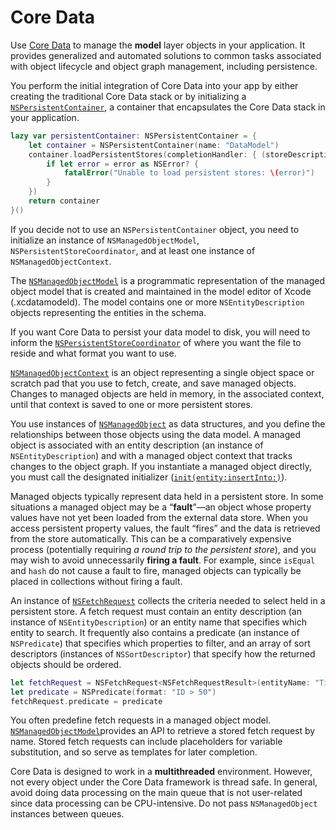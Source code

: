 # Core Data

Use [Core Data](https://developer.apple.com/documentation/coredata) to manage the **model** layer objects in your application. It provides generalized and automated solutions to common tasks associated with object lifecycle and object graph management, including persistence.

You perform the initial integration of Core Data into your app by either creating the traditional Core Data stack or by initializing a [`NSPersistentContainer`](https://developer.apple.com/documentation/coredata/nspersistentcontainer), a container that encapsulates the Core Data stack in your application.

```swift
lazy var persistentContainer: NSPersistentContainer = {
    let container = NSPersistentContainer(name: "DataModel")
    container.loadPersistentStores(completionHandler: { (storeDescription, error) in
        if let error = error as NSError? {
            fatalError("Unable to load persistent stores: \(error)")
        }
    })
    return container
}()
```

If you decide not to use an `NSPersistentContainer` object, you need to initialize an instance of `NSManagedObjectModel`, `NSPersistentStoreCoordinator`, and at least one instance of `NSManagedObjectContext`.

The [`NSManagedObjectModel`](https://developer.apple.com/documentation/coredata/nsmanagedobjectmodel) is a programmatic representation of the managed object model that is created and maintained in the model editor of Xcode \(.xcdatamodeld\). The model contains one or more `NSEntityDescription` objects representing the entities in the schema.

If you want Core Data to persist your data model to disk, you will need to inform the [`NSPersistentStoreCoordinator`](https://developer.apple.com/documentation/coredata/nspersistentstorecoordinator) of where you want the file to reside and what format you want to use.

[`NSManagedObjectContext`](https://developer.apple.com/documentation/coredata/nsmanagedobjectcontext) is an object representing a single object space or scratch pad that you use to fetch, create, and save managed objects. Changes to managed objects are held in memory, in the associated context, until that context is saved to one or more persistent stores.

You use instances of [`NSManagedObject`](https://developer.apple.com/documentation/coredata/nsmanagedobject) as data structures, and you define the relationships between those objects using the data model. A managed object is associated with an entity description \(an instance of `NSEntityDescription`\) and with a managed object context that tracks changes to the object graph. If you instantiate a managed object directly, you must call the designated initializer \([`init(entity:insertInto:)`](https://developer.apple.com/documentation/coredata/nsmanagedobject/1506357-init)\).

Managed objects typically represent data held in a persistent store. In some situations a managed object may be a “**fault**”—an object whose property values have not yet been loaded from the external data store. When you access persistent property values, the fault “fires” and the data is retrieved from the store automatically. This can be a comparatively expensive process \(potentially requiring _a round trip to the persistent store_\), and you may wish to avoid unnecessarily **firing a fault**. For example, since `isEqual` and `hash` do not cause a fault to fire, managed objects can typically be placed in collections without firing a fault.

An instance of [`NSFetchRequest`](https://developer.apple.com/documentation/coredata/nsfetchrequest) collects the criteria needed to select held in a persistent store. A fetch request must contain an entity description \(an instance of `NSEntityDescription`\) or an entity name that specifies which entity to search. It frequently also contains a predicate \(an instance of `NSPredicate`\) that specifies which properties to filter, and an array of sort descriptors \(instances of `NSSortDescriptor`\) that specify how the returned objects should be ordered.

```swift
let fetchRequest = NSFetchRequest<NSFetchRequestResult>(entityName: "Ticket")
let predicate = NSPredicate(format: "ID > 50")
fetchRequest.predicate = predicate
```

You often predefine fetch requests in a managed object model. [`NSManagedObjectModel`](https://developer.apple.com/documentation/coredata/nsmanagedobjectmodel)provides an API to retrieve a stored fetch request by name. Stored fetch requests can include placeholders for variable substitution, and so serve as templates for later completion.

Core Data is designed to work in a **multithreaded** environment. However, not every object under the Core Data framework is thread safe. In general, avoid doing data processing on the main queue that is not user-related since data processing can be CPU-intensive. Do not pass `NSManagedObject` instances between queues.

